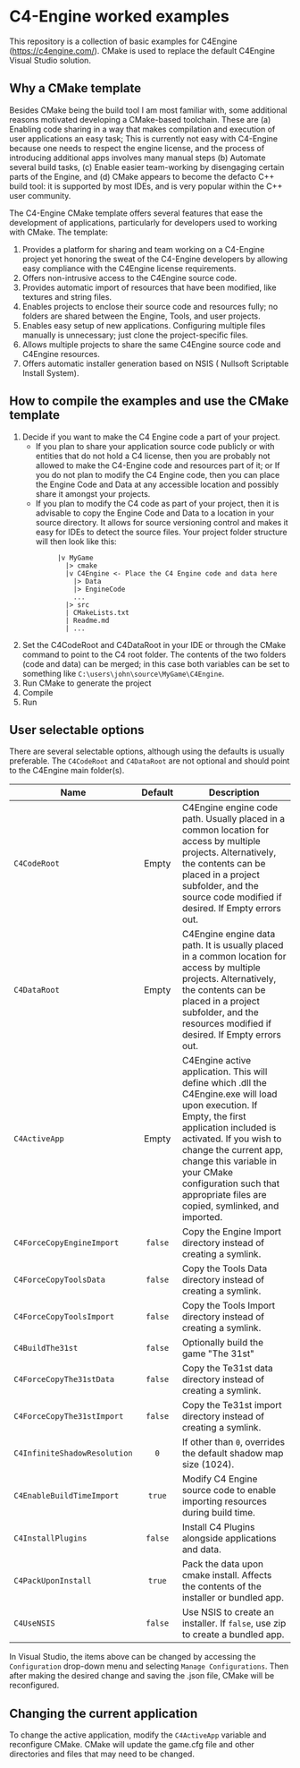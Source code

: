 # C4-Engine worked examples
This repository is a collection of basic examples for C4Engine (https://c4engine.com/). CMake is used to replace the default C4Engine Visual Studio solution.
## Why a CMake template
Besides CMake being the build tool I am most familiar with, some additional reasons motivated developing a CMake-based toolchain. These are (a) Enabling code sharing in a way that makes compilation and execution of user applications an easy task; This is currently not easy with C4-Engine because one needs to respect the engine license, and the process of introducing additional apps involves many manual steps (b) Automate several build tasks, (c) Enable easier team-working by disengaging certain parts of the Engine, and (d) CMake appears to become the defacto C++ build tool: it is supported by most IDEs, and is very popular within the C++ user community.

The  C4-Engine CMake template offers several features that ease the development of applications, particularly for developers used to working with CMake. The template:
1. Provides a platform for sharing and team working on a  C4-Engine project yet honoring the sweat of the  C4-Engine developers by allowing easy compliance with the C4Engine license requirements.
2. Offers non-intrusive access to the C4Engine source code.
3. Provides automatic import of resources that have been modified, like textures and string files.
4. Enables projects to enclose their source code and resources fully; no folders are shared between the Engine, Tools, and user projects.
5. Enables easy setup of new applications. Configuring multiple files manually is unnecessary; just clone the project-specific files. 
6. Allows multiple projects to share the same C4Engine source code and C4Engine resources.
7. Offers automatic installer generation based on NSIS ( Nullsoft Scriptable Install System).

## How to compile the examples and use the CMake template
1. Decide if you want to make the C4 Engine code a part of your project. 
    * If you plan to share your application source code publicly or with entities that do not hold a C4 license, then you are probably not allowed to make the C4-Engine code and resources part of it; or If you do not plan to modify the C4 Engine code, then you can place the Engine Code and Data at any accessible location and possibly share it amongst your projects.
    * If you plan to modify the C4 code as part of your project, then it is advisable to copy the Engine Code and Data to a location in your source directory. It allows for source versioning control and makes it easy for IDEs to detect the source files. Your project folder structure will then look like this:
```
            |v MyGame
              |> cmake
              |v C4Engine <- Place the C4 Engine code and data here
                |> Data
                |> EngineCode
                ...
              |> src
              | CMakeLists.txt
              | Readme.md
              | ...
 ```
 2. Set the C4CodeRoot and C4DataRoot in your IDE or through the CMake command to point to the C4 root folder. The contents of the two folders (code and data) can be merged; in this case both variables can be set to something like `C:\users\john\source\MyGame\C4Engine`.   
 3. Run CMake to generate the project
 4. Compile
 5. Run
 
## User selectable options
There are several selectable options, although using the defaults is usually preferable. The `C4CodeRoot` and `C4DataRoot` are not optional and should point to the C4Engine main folder(s).

| Name                       |   Default    | Description                                                                                                                                                                                                                                                                                                      |
|----------------------------|:------------:|------------------------------------------------------------------------------------------------------------------------------------------------------------------------------------------------------------------------------------------------------------------------------------------------------------------|
| `C4CodeRoot`               |     Empty    | C4Engine engine code path. Usually placed in a common location for access by multiple projects. Alternatively, the contents can be placed in a project subfolder, and the source code modified if desired. If Empty errors out.                                                                                  |
| `C4DataRoot`               |     Empty    | C4Engine engine data path. It is usually placed in a common location for access by multiple projects. Alternatively, the contents can be placed in a project subfolder, and the resources modified if desired. If Empty errors out.                                                                              |
| `C4ActiveApp`              |     Empty    | C4Engine active application. This will define which .dll the C4Engine.exe will load upon execution. If Empty, the first application included is activated. If you wish to change the current app, change this variable in your CMake configuration such that appropriate files are copied, symlinked, and imported.|
| `C4ForceCopyEngineImport`  |    `false`   | Copy the Engine Import directory instead of creating a symlink.                                                                                                                                                                                                                                                  |
| `C4ForceCopyToolsData`     |    `false`   | Copy the Tools Data directory instead of creating a symlink.                                                                                                                                                                                                                                                     |
| `C4ForceCopyToolsImport`   |    `false`   | Copy the Tools Import directory instead of creating a symlink.                                                                                                                                                                                                                                                   |
| `C4BuildThe31st`           |    `false`   | Optionally build the game "The 31st"                                                                                                                                                                                                                                                                             |
| `C4ForceCopyThe31stData`   |    `false`   | Copy the Te31st data directory instead of creating a symlink.                                                                                                                                                                                                                                                    |
| `C4ForceCopyThe31stImport` |    `false`   | Copy the Te31st import directory instead of creating a symlink.                                                                                                                                                                                                                                                  |
| `C4InfiniteShadowResolution`  |      `0`     | If other than `0`, overrides the default shadow map size (1024).                                                                                                                                                                                                                                                 |
| `C4EnableBuildTimeImport`  |    `true`    | Modify C4 Engine source code to enable importing resources during build time.                                                                                                                                                                                                                                    |
| `C4InstallPlugins`         |    `false`   | Install C4 Plugins alongside applications and data.                                                                                                                                                                                                                                                              |
| `C4PackUponInstall`        |    `true`    | Pack the data upon cmake install. Affects the contents of the installer or bundled app.                                                                                                                                                                                                                          | 
| `C4UseNSIS`                |    `false`   | Use NSIS to create an installer. If `false`, use zip to create a bundled app.                                                                                                                                                                                                                                       |

In Visual Studio, the items above can be changed by accessing the `Configuration` drop-down menu and selecting `Manage Configurations`. Then after making the desired change and saving the .json file, CMake will be reconfigured.
## Changing the current application
To change the active application, modify the `C4ActiveApp` variable and reconfigure CMake. CMake will update the game.cfg file and other directories and files that may need to be changed. 
